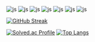 ![js](https://img.shields.io/badge/Java-ED8B00?style=for-the-badge&logo=openjdk&logoColor=white)
![js](https://img.shields.io/badge/Dart-0175C2?style=for-the-badge&logo=dart&logoColor=white)
![js](https://img.shields.io/badge/C%23-239120?style=for-the-badge&logo=c-sharp&logoColor=white)
![js](https://img.shields.io/badge/HTML-239120?style=for-the-badge&logo=html5&logoColor=white)
![js](https://img.shields.io/badge/CSS-239120?&style=for-the-badge&logo=css3&logoColor=white)
![js](https://img.shields.io/badge/Node.js-43853D?style=for-the-badge&logo=node.js&logoColor=white)
![js](https://img.shields.io/badge/JavaScript-F7DF1E?style=for-the-badge&logo=JavaScript&logoColor=white)

[![GitHub Streak](https://streak-stats.demolab.com?user=chinoel&theme=dark&locale=ko&date_format=%5BY.%5Dn.j)](https://git.io/streak-stats)

[![Solved.ac Profile](http://mazassumnida.wtf/api/v2/generate_badge?boj=tndyd83)](https://solved.ac/tndyd83/)
[![Top Langs](https://github-readme-stats.vercel.app/api/top-langs/?username=chinoel)](https://github.com/anuraghazra/github-readme-stats)
